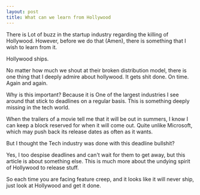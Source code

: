 ```yaml
---
layout: post
title: What can we learn from Hollywood
---
```


There is Lot of buzz in the startup industry regarding the killing of Hollywood. However, before we do that (Amen), there is something that I wish to learn from it.

Hollywood ships.

No matter how much we shout at their broken distribution model, there is one thing that I deeply admire about hollywood. It gets shit done. On time. Again and again.

Why is this important? Because it is One of the largest industries I see around that stick to deadlines on a regular basis. This is something deeply missing in the tech world. 

When the trailers of a movie tell me that it will be out in summers, I know I can keep a block reserved for when it will come out. Quite unlike Microsoft, which may push back its release dates as often as it wants.

But I thought the Tech industry was done with this deadline bullshit?

Yes, I too despise deadlines and can't wait for them to get away, but this article is about something else. This is much more about the undying spirit of Hollywood to release stuff. 

So each time you are facing feature creep, and it looks like it will never ship, just look at Hollywood and get it done.
